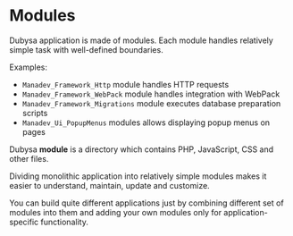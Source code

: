 # Modules #

Dubysa application is made of modules. Each module handles relatively simple task with well-defined boundaries. 

Examples: 

* `Manadev_Framework_Http` module handles HTTP requests
* `Manadev_Framework_WebPack` module handles integration with WebPack
* `Manadev_Framework_Migrations` module executes database preparation scripts
* `Manadev_Ui_PopupMenus` modules allows displaying popup menus on pages

Dubysa **module** is a directory which contains PHP, JavaScript, CSS and other files. 

Dividing monolithic application into relatively simple modules makes it easier to understand, maintain, update and customize.

You can build quite different applications just by combining different set of modules into them and adding your own modules only for application-specific functionality. 